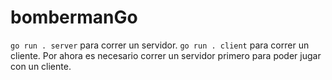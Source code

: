 # bombermanGo

`go run . server` para correr un servidor.
`go run . client` para correr un cliente. Por ahora es necesario correr un servidor primero para poder jugar con un cliente.